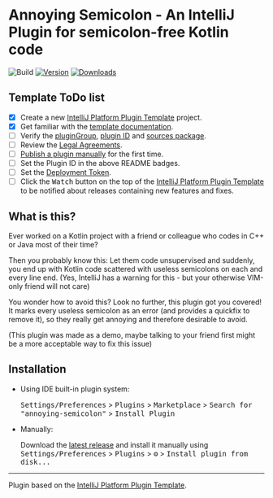 # Annoying Semicolon - An IntelliJ Plugin for semicolon-free Kotlin code

![Build](https://github.com/antoniusnaumann/annoying-semicolon/workflows/Build/badge.svg)
[![Version](https://img.shields.io/jetbrains/plugin/v/PLUGIN_ID.svg)](https://plugins.jetbrains.com/plugin/PLUGIN_ID)
[![Downloads](https://img.shields.io/jetbrains/plugin/d/PLUGIN_ID.svg)](https://plugins.jetbrains.com/plugin/PLUGIN_ID)

## Template ToDo list
- [x] Create a new [IntelliJ Platform Plugin Template][template] project.
- [x] Get familiar with the [template documentation][template].
- [ ] Verify the [pluginGroup](/gradle.properties), [plugin ID](/src/main/resources/META-INF/plugin.xml) and [sources package](/src/main/kotlin).
- [ ] Review the [Legal Agreements](https://plugins.jetbrains.com/docs/marketplace/legal-agreements.html).
- [ ] [Publish a plugin manually](https://plugins.jetbrains.com/docs/intellij/publishing-plugin.html?from=IJPluginTemplate) for the first time.
- [ ] Set the Plugin ID in the above README badges.
- [ ] Set the [Deployment Token](https://plugins.jetbrains.com/docs/marketplace/plugin-upload.html).
- [ ] Click the <kbd>Watch</kbd> button on the top of the [IntelliJ Platform Plugin Template][template] to be notified about releases containing new features and fixes.

## What is this?
<!-- Plugin description -->
Ever worked on a Kotlin project with a friend or colleague who codes in C++ or Java most of their time?

Then you probably know this: Let them code unsupervised and suddenly, you end up with Kotlin code scattered with useless 
semicolons on each and every line end. (Yes, IntelliJ has a warning for this - but your otherwise VIM-only friend will not care)

You wonder how to avoid this? Look no further, this plugin got you covered! It marks every useless semicolon as an error (and provides a quickfix to remove it), so they really get annoying and therefore desirable to avoid.

(This plugin was made as a demo, maybe talking to your friend first might be a more acceptable way to fix this issue)
<!-- Plugin description end -->

## Installation

- Using IDE built-in plugin system:
  
  <kbd>Settings/Preferences</kbd> > <kbd>Plugins</kbd> > <kbd>Marketplace</kbd> > <kbd>Search for "annoying-semicolon"</kbd> >
  <kbd>Install Plugin</kbd>
  
- Manually:

  Download the [latest release](https://github.com/antoniusnaumann/annoying-semicolon/releases/latest) and install it manually using
  <kbd>Settings/Preferences</kbd> > <kbd>Plugins</kbd> > <kbd>⚙️</kbd> > <kbd>Install plugin from disk...</kbd>


---
Plugin based on the [IntelliJ Platform Plugin Template][template].

[template]: https://github.com/JetBrains/intellij-platform-plugin-template
